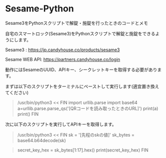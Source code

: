 # Sesame-Python
Sesame3をPythonスクリプトで解錠・施錠を行ったときのコードとメモ

自宅のスマートロック(Sesame3)をPythonスクリプトで解錠と施錠をできるようにします。

Sesame3 : https://jp.candyhouse.co/products/sesame3

Sesame WEB API: https://partners.candyhouse.co/login

動作にはSesameのUUID、APIキー、シークレットキーを取得する必要があります。

まずは以下のスクリプトをターミナルにペーストして実行します(適宜置き換えてください)

>/usr/bin/python3 << FIN
>import urllib.parse
>import base64
>a=urllib.parse.parse_qs('[QRコードを読み取ったときのURL]')
>print(a)
>print()
>FIN

次に以下のスクリプトを実行してAPIキーを取得します。

>/usr/bin/python3 << FIN
>sk = '[先程のskの値]'
>sk_bytes = base64.b64decode(sk)

>secret_key_hex = sk_bytes[1:17].hex()
>print(secret_key_hex)
>FIN

